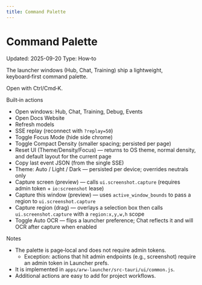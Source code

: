 ```yaml
---
title: Command Palette
---
```


# Command Palette
Updated: 2025-09-20
Type: How‑to

The launcher windows (Hub, Chat, Training) ship a lightweight, keyboard‑first command palette.

Open with Ctrl/Cmd‑K.

Built‑in actions
- Open windows: Hub, Chat, Training, Debug, Events
- Open Docs Website
- Refresh models
- SSE replay (reconnect with `?replay=50`)
- Toggle Focus Mode (hide side chrome)
- Toggle Compact Density (smaller spacing; persisted per page)
- Reset UI (Theme/Density/Focus) — returns to OS theme, normal density, and default layout for the current page
- Copy last event JSON (from the single SSE)
- Theme: Auto / Light / Dark — persisted per device; overrides neutrals only
- Capture screen (preview) — calls `ui.screenshot.capture` (requires admin token + `io:screenshot` lease)
- Capture this window (preview) — uses `active_window_bounds` to pass a region to `ui.screenshot.capture`
- Capture region (drag) — overlays a selection box then calls `ui.screenshot.capture` with a `region:x,y,w,h` scope
- Toggle Auto OCR — flips a launcher preference; Chat reflects it and will OCR after capture when enabled

Notes
- The palette is page‑local and does not require admin tokens.
  - Exception: actions that hit admin endpoints (e.g., screenshot) require an admin token in Launcher prefs.
- It is implemented in `apps/arw-launcher/src-tauri/ui/common.js`.
- Additional actions are easy to add for project workflows.
